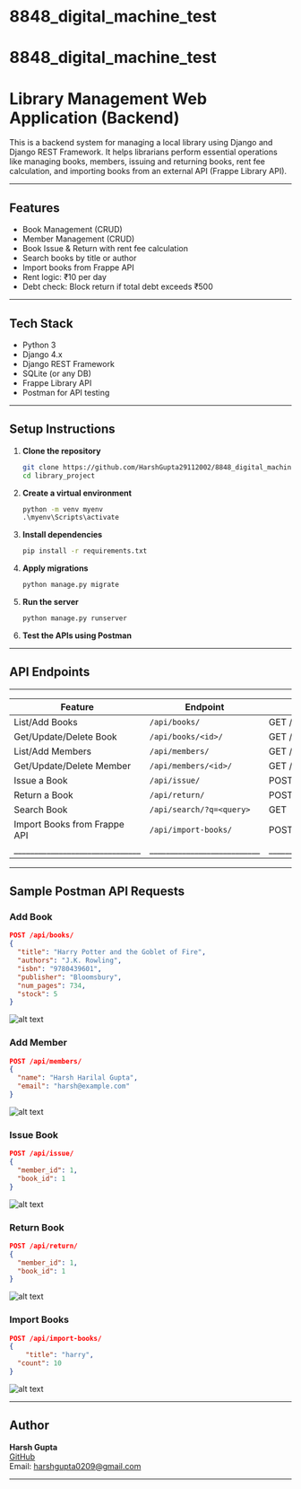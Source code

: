 # 8848_digital_machine_test
# 8848_digital_machine_test

# Library Management Web Application (Backend)

This is a backend system for managing a local library using Django and Django REST Framework. It helps librarians perform essential operations like managing books, members, issuing and returning books, rent fee calculation, and importing books from an external API (Frappe Library API).

---

## Features

- Book Management (CRUD)
- Member Management (CRUD)
- Book Issue & Return with rent fee calculation
- Search books by title or author
- Import books from Frappe API
- Rent logic: ₹10 per day
- Debt check: Block return if total debt exceeds ₹500

---

## Tech Stack

- Python 3
- Django 4.x
- Django REST Framework
- SQLite (or any DB)
- Frappe Library API
- Postman for API testing

---

## Setup Instructions

1. **Clone the repository**
   ```bash
   git clone https://github.com/HarshGupta29112002/8848_digital_machine_test
   cd library_project
   ```

2. **Create a virtual environment**
   ```cmd
   python -m venv myenv
   .\myenv\Scripts\activate
   ```

3. **Install dependencies**
   ```cmd
   pip install -r requirements.txt
   ```

4. **Apply migrations**
   ```cmd
   python manage.py migrate
   ```

5. **Run the server**
   ```cmd
   python manage.py runserver
   ```

6. **Test the APIs using Postman**

---

## API Endpoints
___________________________________________________________________________________
|           Feature             |         Endpoint          |       Method        |
|-------------------------------|---------------------------|---------------------|
| List/Add Books                | `/api/books/`             | GET / POST          |
| Get/Update/Delete Book        | `/api/books/<id>/`        | GET / PUT / DELETE  |
| List/Add Members              | `/api/members/`           | GET / POST          |
| Get/Update/Delete Member      | `/api/members/<id>/`      | GET / PUT / DELETE  |
| Issue a Book                  | `/api/issue/`             | POST                |
| Return a Book                 | `/api/return/`            | POST                |
| Search Book                   | `/api/search/?q=<query>`  | GET                 |
| Import Books from Frappe API  | `/api/import-books/`      | POST                |
|_______________________________|___________________________|_____________________|

---

## Sample Postman API Requests

### Add Book
```json
POST /api/books/
{
  "title": "Harry Potter and the Goblet of Fire",
  "authors": "J.K. Rowling",
  "isbn": "9780439601",
  "publisher": "Bloomsbury",
  "num_pages": 734,
  "stock": 5
}

```

![alt text](image-1.png)


### Add Member
```json
POST /api/members/
{
  "name": "Harsh Harilal Gupta",
  "email": "harsh@example.com"
}
```

![alt text](image-2.png)


### Issue Book
```json
POST /api/issue/
{
  "member_id": 1,
  "book_id": 1
}
```

![alt text](image-3.png)


### Return Book
```json
POST /api/return/
{
  "member_id": 1,
  "book_id": 1
}

```

![alt text](image-4.png)


### Import Books
```json
POST /api/import-books/
{
    "title": "harry",
  "count": 10
}
```

![alt text](image.png)

---

##  Author

**Harsh Gupta**  
[GitHub](https://github.com/HarshGupta29112002/)  
Email: harshgupta0209@gmail.com

---